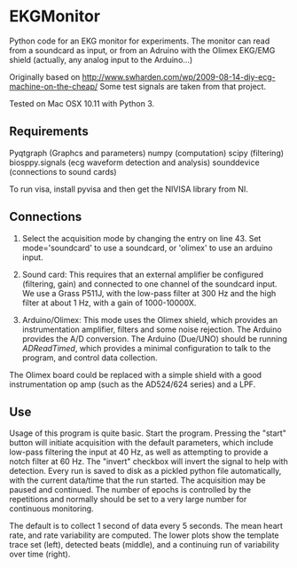 # EKGMonitor

Python code for an EKG monitor for experiments. The monitor can read from a soundcard as input, or from an Adruino with the Olimex EKG/EMG shield (actually, any analog input to the Arduino...)

Originally based on http://www.swharden.com/wp/2009-08-14-diy-ecg-machine-on-the-cheap/
Some test signals are taken from that project.

Tested on Mac OSX 10.11 with Python 3.

Requirements
------------

Pyqtgraph (Graphcs and parameters)
numpy (computation)
scipy (filtering)
biosppy.signals (ecg waveform detection and analysis)
sounddevice (connections to sound cards)

To run visa, install pyvisa and then get the NIVISA library from NI.

Connections
-----------

1. Select the acquisition mode by changing the entry on line 43. Set mode='soundcard' to use a soundcard, or 'olimex' to use an arduino input.

2. Sound card: This requires that an external amplifier be configured (filtering, gain) and connected to one channel of the soundcard input. We use a Grass P511J, with the low-pass filter at 300 Hz and the high filter at about 1 Hz, with a gain of 1000-10000X. 

3. Arduino/Olimex: This mode uses the Olimex shield, which provides an instrumentation amplifier, filters and some noise rejection. The Arduino provides the A/D conversion. The Arduino (Due/UNO) should be running *ADReadTimed*, which provides a minimal configuration to talk to the program, and control data collection.

The Olimex board could be replaced with a simple shield with a good instrumentation op amp (such as the AD524/624 series) and a LPF.


Use
---

Usage of this program is quite basic. Start the program. Pressing the "start" button will initiate acquisition with the default parameters, which include low-pass filtering the input at 40 Hz, as well as attempting to provide a notch filter at 60 Hz. The "invert" checkbox will invert the signal to help with detection. Every run is saved to disk as a pickled python file automatically, with the current data/time that the run started. The acquisition may be paused and continued. The number of epochs is controlled by the repetitions and normally should be set to a very large number for continuous monitoring. 

The default is to collect 1 second of data every 5 seconds. The mean heart rate, and rate variability are computed. The lower plots show the template trace set (left), detected beats (middle), and a continuing run of variability over time (right).








